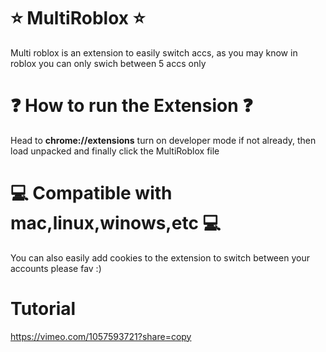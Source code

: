 # ⭐ MultiRoblox ⭐
Multi roblox is an extension to easily switch accs, as you may know in roblox you can only swich between 5 accs only

# ❓ How to run the Extension ❓
Head to **chrome://extensions** turn on developer mode if not already, then load unpacked and finally click the MultiRoblox file

# 💻 Compatible with mac,linux,winows,etc 💻

You can also easily add cookies to the extension to switch between your accounts
please fav :)

# Tutorial
https://vimeo.com/1057593721?share=copy

